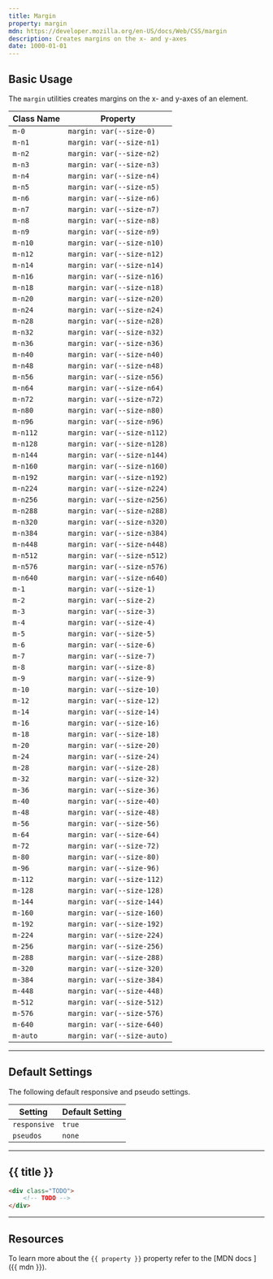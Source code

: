 ```yaml
---
title: Margin
property: margin
mdn: https://developer.mozilla.org/en-US/docs/Web/CSS/margin
description: Creates margins on the x- and y-axes
date: 1000-01-01
---
```


## Basic Usage

The `margin` utilities creates margins on the x- and y-axes of an element.

| Class Name | Property                   |
| ---------- | -------------------------- |
| `m-0`      | `margin: var(--size-0)`    |
| `m-n1`     | `margin: var(--size-n1)`   |
| `m-n2`     | `margin: var(--size-n2)`   |
| `m-n3`     | `margin: var(--size-n3)`   |
| `m-n4`     | `margin: var(--size-n4)`   |
| `m-n5`     | `margin: var(--size-n5)`   |
| `m-n6`     | `margin: var(--size-n6)`   |
| `m-n7`     | `margin: var(--size-n7)`   |
| `m-n8`     | `margin: var(--size-n8)`   |
| `m-n9`     | `margin: var(--size-n9)`   |
| `m-n10`    | `margin: var(--size-n10)`  |
| `m-n12`    | `margin: var(--size-n12)`  |
| `m-n14`    | `margin: var(--size-n14)`  |
| `m-n16`    | `margin: var(--size-n16)`  |
| `m-n18`    | `margin: var(--size-n18)`  |
| `m-n20`    | `margin: var(--size-n20)`  |
| `m-n24`    | `margin: var(--size-n24)`  |
| `m-n28`    | `margin: var(--size-n28)`  |
| `m-n32`    | `margin: var(--size-n32)`  |
| `m-n36`    | `margin: var(--size-n36)`  |
| `m-n40`    | `margin: var(--size-n40)`  |
| `m-n48`    | `margin: var(--size-n48)`  |
| `m-n56`    | `margin: var(--size-n56)`  |
| `m-n64`    | `margin: var(--size-n64)`  |
| `m-n72`    | `margin: var(--size-n72)`  |
| `m-n80`    | `margin: var(--size-n80)`  |
| `m-n96`    | `margin: var(--size-n96)`  |
| `m-n112`   | `margin: var(--size-n112)` |
| `m-n128`   | `margin: var(--size-n128)` |
| `m-n144`   | `margin: var(--size-n144)` |
| `m-n160`   | `margin: var(--size-n160)` |
| `m-n192`   | `margin: var(--size-n192)` |
| `m-n224`   | `margin: var(--size-n224)` |
| `m-n256`   | `margin: var(--size-n256)` |
| `m-n288`   | `margin: var(--size-n288)` |
| `m-n320`   | `margin: var(--size-n320)` |
| `m-n384`   | `margin: var(--size-n384)` |
| `m-n448`   | `margin: var(--size-n448)` |
| `m-n512`   | `margin: var(--size-n512)` |
| `m-n576`   | `margin: var(--size-n576)` |
| `m-n640`   | `margin: var(--size-n640)` |
| `m-1`      | `margin: var(--size-1)`    |
| `m-2`      | `margin: var(--size-2)`    |
| `m-3`      | `margin: var(--size-3)`    |
| `m-4`      | `margin: var(--size-4)`    |
| `m-5`      | `margin: var(--size-5)`    |
| `m-6`      | `margin: var(--size-6)`    |
| `m-7`      | `margin: var(--size-7)`    |
| `m-8`      | `margin: var(--size-8)`    |
| `m-9`      | `margin: var(--size-9)`    |
| `m-10`     | `margin: var(--size-10)`   |
| `m-12`     | `margin: var(--size-12)`   |
| `m-14`     | `margin: var(--size-14)`   |
| `m-16`     | `margin: var(--size-16)`   |
| `m-18`     | `margin: var(--size-18)`   |
| `m-20`     | `margin: var(--size-20)`   |
| `m-24`     | `margin: var(--size-24)`   |
| `m-28`     | `margin: var(--size-28)`   |
| `m-32`     | `margin: var(--size-32)`   |
| `m-36`     | `margin: var(--size-36)`   |
| `m-40`     | `margin: var(--size-40)`   |
| `m-48`     | `margin: var(--size-48)`   |
| `m-56`     | `margin: var(--size-56)`   |
| `m-64`     | `margin: var(--size-64)`   |
| `m-72`     | `margin: var(--size-72)`   |
| `m-80`     | `margin: var(--size-80)`   |
| `m-96`     | `margin: var(--size-96)`   |
| `m-112`    | `margin: var(--size-112)`  |
| `m-128`    | `margin: var(--size-128)`  |
| `m-144`    | `margin: var(--size-144)`  |
| `m-160`    | `margin: var(--size-160)`  |
| `m-192`    | `margin: var(--size-192)`  |
| `m-224`    | `margin: var(--size-224)`  |
| `m-256`    | `margin: var(--size-256)`  |
| `m-288`    | `margin: var(--size-288)`  |
| `m-320`    | `margin: var(--size-320)`  |
| `m-384`    | `margin: var(--size-384)`  |
| `m-448`    | `margin: var(--size-448)`  |
| `m-512`    | `margin: var(--size-512)`  |
| `m-576`    | `margin: var(--size-576)`  |
| `m-640`    | `margin: var(--size-640)`  |
| `m-auto`   | `margin: var(--size-auto)` |

---

## Default Settings

The following default responsive and pseudo settings.

| Setting      | Default Setting |
| ------------ | --------------- |
| `responsive` | `true`          |
| `pseudos`    | `none`          |

---

## {{ title }}

<div class="bg-silver-200 p-20 h-256 radius-md flex flex-wrap align-content-center">
  <!-- ... -->
</div>

```html
<div class="TODO">
	<!-- TODO -->
</div>
```

---

## Resources

To learn more about the `{{ property }}` property refer to the [MDN docs <i class="far fa-external-link ml-6"></i>]({{ mdn }}).
